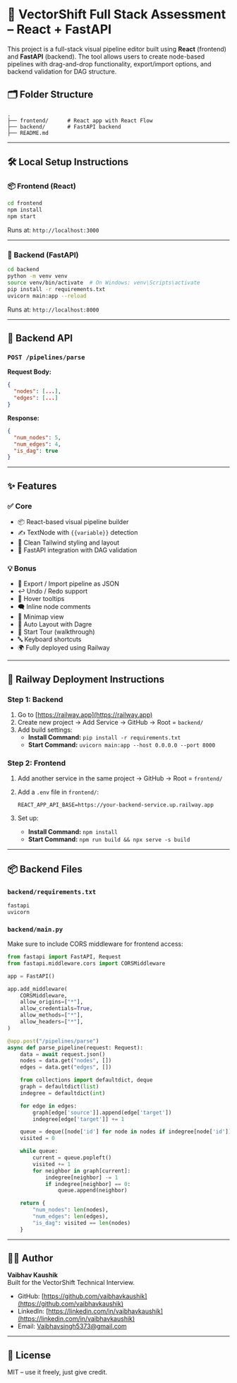# 🚀 VectorShift Full Stack Assessment – React + FastAPI

This project is a full-stack visual pipeline editor built using **React** (frontend) and **FastAPI** (backend). The tool allows users to create node-based pipelines with drag-and-drop functionality, export/import options, and backend validation for DAG structure.

## 🗂️ Folder Structure

```
.
├── frontend/      # React app with React Flow
├── backend/       # FastAPI backend
├── README.md
```

---

## 🛠️ Local Setup Instructions

### 📦 Frontend (React)

```bash
cd frontend
npm install
npm start
```

Runs at: `http://localhost:3000`

---

### 🐍 Backend (FastAPI)

```bash
cd backend
python -m venv venv
source venv/bin/activate  # On Windows: venv\Scripts\activate
pip install -r requirements.txt
uvicorn main:app --reload
```

Runs at: `http://localhost:8000`

---

## 📄 Backend API

### `POST /pipelines/parse`

**Request Body:**
```json
{
  "nodes": [...],
  "edges": [...]
}
```

**Response:**
```json
{
  "num_nodes": 5,
  "num_edges": 4,
  "is_dag": true
}
```

---

## ✨ Features

### ✅ Core
- 📦 React-based visual pipeline builder
- ✍️ TextNode with `{{variable}}` detection
- 🎨 Clean Tailwind styling and layout
- 🔗 FastAPI integration with DAG validation

### 💡 Bonus
- 🔁 Export / Import pipeline as JSON
- ↩️ Undo / Redo support
- 🧠 Hover tooltips
- 🗨️ Inline node comments
- 📌 Minimap view
- 📐 Auto Layout with Dagre
- 🧪 Start Tour (walkthrough)
- 🔤 Keyboard shortcuts
- 🌍 Fully deployed using Railway

---

## 🚀 Railway Deployment Instructions

### Step 1: Backend

1. Go to [https://railway.app](https://railway.app)
2. Create new project → Add Service → GitHub → Root = `backend/`
3. Add build settings:
   - **Install Command:** `pip install -r requirements.txt`
   - **Start Command:** `uvicorn main:app --host 0.0.0.0 --port 8000`

### Step 2: Frontend

1. Add another service in the same project → GitHub → Root = `frontend/`
2. Add a `.env` file in `frontend/`:

   ```
   REACT_APP_API_BASE=https://your-backend-service.up.railway.app
   ```

3. Set up:
   - **Install Command:** `npm install`
   - **Start Command:** `npm run build && npx serve -s build`

---

## 📦 Backend Files

### `backend/requirements.txt`
```txt
fastapi
uvicorn
```

### `backend/main.py`
Make sure to include CORS middleware for frontend access:
```python
from fastapi import FastAPI, Request
from fastapi.middleware.cors import CORSMiddleware

app = FastAPI()

app.add_middleware(
    CORSMiddleware,
    allow_origins=["*"],
    allow_credentials=True,
    allow_methods=["*"],
    allow_headers=["*"],
)

@app.post("/pipelines/parse")
async def parse_pipeline(request: Request):
    data = await request.json()
    nodes = data.get("nodes", [])
    edges = data.get("edges", [])

    from collections import defaultdict, deque
    graph = defaultdict(list)
    indegree = defaultdict(int)

    for edge in edges:
        graph[edge['source']].append(edge['target'])
        indegree[edge['target']] += 1

    queue = deque([node['id'] for node in nodes if indegree[node['id']] == 0])
    visited = 0

    while queue:
        current = queue.popleft()
        visited += 1
        for neighbor in graph[current]:
            indegree[neighbor] -= 1
            if indegree[neighbor] == 0:
                queue.append(neighbor)

    return {
        "num_nodes": len(nodes),
        "num_edges": len(edges),
        "is_dag": visited == len(nodes)
    }
```

---

## 👨‍💻 Author

**Vaibhav Kaushik**  
Built for the VectorShift Technical Interview.

- GitHub: [https://github.com/vaibhavkaushik](https://github.com/vaibhavkaushik)
- LinkedIn: [https://linkedin.com/in/vaibhavkaushik](https://linkedin.com/in/vaibhavkaushik)
- Email: Vaibhavsingh5373@gmail.com

---

## 📄 License

MIT – use it freely, just give credit.
